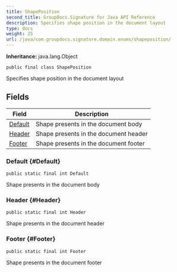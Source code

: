 ```yaml
---
title: ShapePosition
second_title: GroupDocs.Signature for Java API Reference
description: Specifies shape position in the document layout
type: docs
weight: 25
url: /java/com.groupdocs.signature.domain.enums/shapeposition/
---
```

**Inheritance:**
java.lang.Object
```
public final class ShapePosition
```

Specifies shape position in the document layout
## Fields

| Field | Description |
| --- | --- |
| [Default](#Default) | Shape presents in the document body |
| [Header](#Header) | Shape presents in the document header |
| [Footer](#Footer) | Shape presents in the document footer |
### Default {#Default}
```
public static final int Default
```


Shape presents in the document body

### Header {#Header}
```
public static final int Header
```


Shape presents in the document header

### Footer {#Footer}
```
public static final int Footer
```


Shape presents in the document footer

